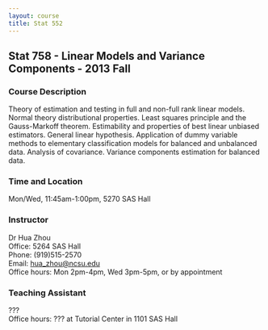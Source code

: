 ```yaml
---
layout: course
title: Stat 552
---
```


## Stat 758 - Linear Models and Variance Components - 2013 Fall

### Course Description

Theory of estimation and testing in full and non-full rank linear models. Normal theory distributional properties. Least squares principle and the Gauss-Markoff theorem. Estimability and properties of best linear unbiased estimators. General linear hypothesis. Application of dummy variable methods to elementary classification models for balanced and unbalanced data. Analysis of covariance. Variance components estimation for balanced data.

### Time and Location

Mon/Wed, 11:45am-1:00pm, 5270 SAS Hall

### Instructor

Dr Hua Zhou  
Office: 5264 SAS Hall  
Phone: (919)515-2570  
Email: <hua_zhou@ncsu.edu>  
Office hours: Mon 2pm-4pm, Wed 3pm-5pm, or by appointment

### Teaching Assistant

???  
Office hours: ??? at Tutorial Center in 1101 SAS Hall


